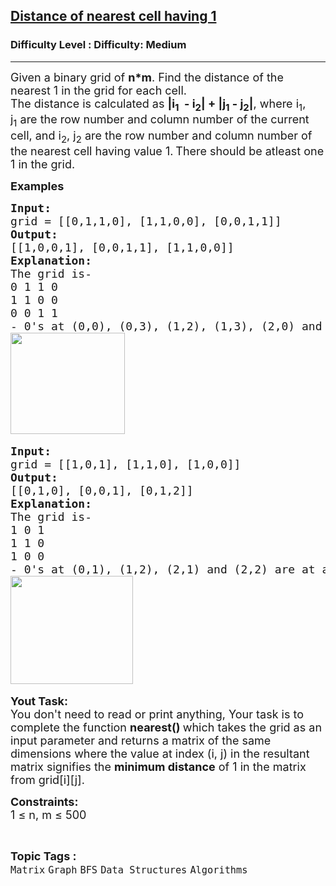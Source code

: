 <h2><a href="https://www.geeksforgeeks.org/problems/distance-of-nearest-cell-having-1-1587115620/1">Distance of nearest cell having 1</a></h2><h3>Difficulty Level : Difficulty: Medium</h3><hr><div class="problems_problem_content__Xm_eO"><p><span style="font-size: 18px;">Given a binary grid of <strong>n*m</strong>. Find the distance of the nearest 1 in the grid&nbsp;for each cell.<br>The distance is calculated as&nbsp;<strong>|i<sub>1</sub>&nbsp; - i<sub>2</sub>| + |j<sub>1</sub>&nbsp;- j<sub>2</sub>|</strong>, where i<sub>1</sub>, j<sub>1</sub>&nbsp;are the row number and column number of the current cell, and i<sub>2</sub>, j<sub>2</sub>&nbsp;are the row number and column number of the nearest cell having value 1.</span>&nbsp;<span style="font-size: 18px;">There should be atleast one 1 in the grid.</span></p>
<p><span style="font-size: 18px;"><strong>Examples</strong></span></p>
<pre><span style="font-size: 18px;"><strong>Input: <br></strong>grid = [[0,1,1,0], [1,1,0,0], [0,0,1,1]]
<strong>Output: <br></strong>[[1,0,0,1], [0,0,1,1], [1,1,0,0]]
<strong>Explanation: <br></strong>The grid is-
0 1 1 0&nbsp;
1 1 0 0&nbsp;
0 0 1 1&nbsp;
- 0's at (0,0), (0,3), (1,2), (1,3), (2,0) and (2,1) are at a distance of 1 from 1's at (0,1), (0,2), (0,2), (2,3), (1,0) and (1,1) respectively.
</span><img src="https://media.geeksforgeeks.org/img-practice/prod/addEditProblem/701275/Web/Other/blobid0_1745302650.jpg" width="183" height="162" style="filter: invert(0);"> </pre>
<pre><span style="font-size: 18px;"><strong>Input: <br></strong>grid = [[1,0,1], [1,1,0], [1,0,0]]
<strong>Output: <br></strong>[[0,1,0], [0,0,1], [0,1,2]]
<strong>Explanation:</strong></span><span style="font-size: 18px;">&nbsp;<br>The grid is-
1 0 1
1 1 0
1 0 0
- 0's at (0,1), (1,2), (2,1) and (2,2) are at a  distance of 1, 1, 1 and 2 from 1's at (0,0), (0,2), (2,0) and (1,1) respectively.
</span><img src="https://media.geeksforgeeks.org/img-practice/prod/addEditProblem/701275/Web/Other/blobid1_1745302675.jpg" width="196" height="173" style="filter: invert(0);"> </pre>
<p><span style="font-size: 18px;"><strong>Yout Task:</strong><br>You don't need to read or print anything, Your task is to complete the function&nbsp;<strong>nearest()&nbsp;</strong>which takes the grid as an input parameter and returns a matrix of the same dimensions where the value at index (i, j) in the resultant matrix signifies the <strong>minimum distance</strong> of 1 in the matrix from grid[i][j].</span></p>
<p><span style="font-size: 18px;"><strong>Constraints:</strong><br>1 ≤ n, m ≤ 500</span></p></div><br><p><span style=font-size:18px><strong>Topic Tags : </strong><br><code>Matrix</code>&nbsp;<code>Graph</code>&nbsp;<code>BFS</code>&nbsp;<code>Data Structures</code>&nbsp;<code>Algorithms</code>&nbsp;